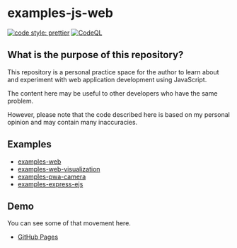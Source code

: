 # examples-js-web

[![code style: prettier](https://img.shields.io/badge/code_style-prettier-ff69b4.svg?style=flat-square)](https://github.com/prettier/prettier)
[![CodeQL](https://github.com/suzu-devworks/examples-js-web/actions/workflows/github-code-scanning/codeql/badge.svg)](https://github.com/suzu-devworks/examples-js-web/actions/workflows/github-code-scanning/codeql)

## What is the purpose of this repository?

This repository is a personal practice space for the author to learn about and experiment with web application development using JavaScript.

The content here may be useful to other developers who have the same problem.

However, please note that the code described here is based on my personal opinion and may contain many inaccuracies.

## Examples

- [examples-web](./packages/examples-web/README.md)
- [examples-web-visualization](./packages/examples-web-visualization/README.md)
- [examples-pwa-camera](./packages/examples-pwa-camera/README.md)
- [examples-express-ejs](./packages/examples-express-ejs/README.md)

## Demo

You can see some of that movement here.

- [GitHub Pages](https://suzu-devworks.github.io/examples-js-web/)
